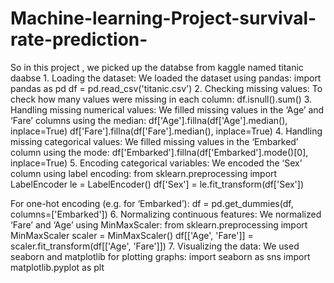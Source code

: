 # Machine-learning-Project-survival-rate-prediction-

So in this project , we picked up the databse from kaggle named titanic daabse 
	1.	Loading the dataset:
We loaded the dataset using pandas:
import pandas as pd
df = pd.read_csv('titanic.csv')
	2.	Checking missing values:
To check how many values were missing in each column:
df.isnull().sum()
	3.	Handling missing numerical values:
We filled missing values in the ‘Age’ and ‘Fare’ columns using the median:
df['Age'].fillna(df['Age'].median(), inplace=True)
df['Fare'].fillna(df['Fare'].median(), inplace=True)
	4.	Handling missing categorical values:
We filled missing values in the ‘Embarked’ column using the mode:
df['Embarked'].fillna(df['Embarked'].mode()[0], inplace=True)
	5.	Encoding categorical variables:
We encoded the ‘Sex’ column using label encoding:
from sklearn.preprocessing import LabelEncoder
le = LabelEncoder()
df['Sex'] = le.fit_transform(df['Sex'])

For one-hot encoding (e.g. for ‘Embarked’):
df = pd.get_dummies(df, columns=['Embarked'])
	6.	Normalizing continuous features:
We normalized ‘Fare’ and ‘Age’ using MinMaxScaler:
from sklearn.preprocessing import MinMaxScaler
scaler = MinMaxScaler()
df[['Age', 'Fare']] = scaler.fit_transform(df[['Age', 'Fare']])
	7.	Visualizing the data:
We used seaborn and matplotlib for plotting graphs:
import seaborn as sns
import matplotlib.pyplot as plt

